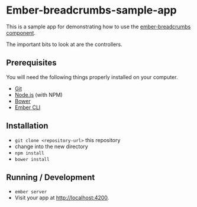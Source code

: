 # Ember-breadcrumbs-sample-app

This is a sample app for demonstrating how to use the
[ember-breadcrumbs component](http://github.com/chrisfarber/ember-breadcrumbs).

The important bits to look at are the controllers.

## Prerequisites

You will need the following things properly installed on your computer.

* [Git](http://git-scm.com/)
* [Node.js](http://nodejs.org/) (with NPM)
* [Bower](http://bower.io/)
* [Ember CLI](http://www.ember-cli.com/)

## Installation

* `git clone <repository-url>` this repository
* change into the new directory
* `npm install`
* `bower install`

## Running / Development

* `ember server`
* Visit your app at [http://localhost:4200](http://localhost:4200).


